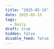 ```yaml
---
title: "2025-05-15"
date: 2025-05-15
tags:
  - Daily
draft: true
hidden: false
disable_feed: false
---
```


